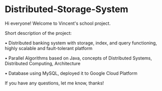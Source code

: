 # Distributed-Storage-System

Hi everyone! Welcome to Vincent's school project.

Short description of the project:

•	Distributed banking system with storage, index, and query functioning, highly scalable and fault-tolerant platform

•	Parallel Algorithms based on Java, concepts of Distributed Systems, Distributed Computing, Architecture

•	Database using MySQL, deployed it to Google Cloud Platform

If you have any questions, let me know, thanks!
